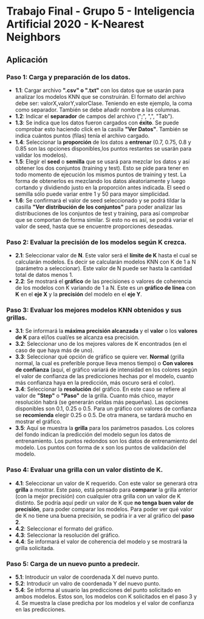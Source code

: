# Trabajo Final - Grupo 5 - Inteligencia Artificial 2020 - K-Nearest Neighbors

## Aplicación

### Paso 1: Carga y preparación de los datos.
* **1.1**: Cargar archivo **".csv" o ".txt"** con los datos que se usarán para analizar los modelos KNN que se construirán. El formato del archivo debe ser: valorX,valorY,valorClase. Teniendo en este ejemplo, la coma como separador. También se debe añadir nombre a las columnas.
* **1.2**: Indicar el **separador** de campos del archivo (";", ",", "Tab").
* **1.3**: Se indica que los datos fueron cargados con **éxito**. Se puede comprobar esto haciendo click en la casilla **"Ver Datos"**. También se indica cuántos puntos (filas) tenía el archivo cargado.
* **1.4**: Seleccionar la **proporción** de los datos a **entrenar** (0.7, 0.75, 0.8 y 0.85 son las opciones disponibles,los puntos restantes se usarán para validar los modelos).
* **1.5**: Elegir el **seed** o **semilla** que se usará para mezclar los datos y así obtener los dos conjuntos (training y test). Esto se pide para tener en todo momento de ejecución los mismos puntos de training y test. La forma de obtenerlos es mezclando los datos aleatoriamente y luego cortando y dividiendo justo en la proporción antes indicada. El seed o semilla sólo puede variar entre 1 y 50 para mayor simplicidad.
* **1.6**: Se confirmará el valor de seed seleccionado y se podrá tildar la casilla **"Ver distribución de los conjuntos"** para poder analizar las distribuciones de los conjuntos de test y training, para así comprobar que se comportan de forma similar. Si esto no es así, se podrá variar el valor de seed, hasta que se encuentre proporciones deseadas.

### Paso 2: Evaluar la precisión de los modelos según K crezca.
* **2.1**: Seleccionar valor de **N**. Este valor será el **límite de K** hasta el cual se calcularán modelos. Es decir se calcularán modelos KNN con K de 1 a N (parámetro a seleccionar). Este valor de N puede ser hasta la cantidad total de datos menos 1.
* **2.2**: Se mostrará el **gráfico** de las precisiones o valores de coherencia de los modelos con K variando de 1 a N. Este es un **gráfico de línea** con **K** en el **eje X** y la **precisión** del modelo en el **eje Y**.

### Paso 3: Evaluar los mejores modelos KNN obtenidos y sus grillas.
* **3.1**: Se informará la **máxima precisión alcanzada** y el **valor** o los **valores de K** para el/los cual/es se alcanza esa precisión.
* **3.2**: Seleccionar uno de los mejores valores de K encontrados (en el caso de que haya más de uno).
* **3.3**: Seleccionar qué opción de gráfico se quiere ver. **Normal** (grilla normal, la cual es preferible porque lleva menos tiempo) o **Con valores de confianza** (aquí, el gráfico variará de intensidad en los colores según el valor de confianza de las predicciones hechas por el modelo, cuanto más confianza haya en la predicción, más oscuro será el color).
* **3.4**: Seleccionar la **resolución** del gráfico. En este caso se refiere al valor de **"Step"** o **"Paso"** de la grilla. Cuanto más chico, mayor resolución habrá (se generarán celdas más pequeñas). Las opciones disponibles son 0.1, 0.25 o 0.5. Para un gráfico con valores de confianza se **recomienda** elegir 0.25 o 0.5. De otra manera, se tardará mucho en mostrar el gráfico.
* **3.5**: Aquí se muestra la **grilla** para los parámetros pasados. Los colores del fondo indican la predicción del modelo segun los datos de entrenamiento. Los puntos redondos son los datos de entrenamiento del modelo. Los puntos con forma de x son los puntos de validación del modelo.

### Paso 4: Evaluar una grilla con un valor distinto de K.
* **4.1**: Seleccionar un valor de K requerido. Con este valor se generará otra **grilla** a mostrar. Este paso, está pensado para **comparar** la grilla anterior (con la mejor precisión) con cualquier otra grilla con un valor de K distinto. Se podría aquí pedir un valor de K que **no tenga buen valor de precisión**, para poder comparar los modelos. Para poder ver qué valor de K no tiene una buena precisión, se podría ir a ver al gráfico del **paso 2**.
* **4.2**: Seleccionar el formato del gráfico.
* **4.3**: Seleccionar la resolución del gráfico. 
* **4.4**: Se informará el valor de coherencia del modelo y se mostrará la grilla solicitada.

### Paso 5: Carga de un nuevo punto a predecir.
* **5.1**: Introducir un valor de coordenada X del nuevo punto.
* **5.2**: Introducir un valro de coordenada Y del nuevo punto.
* **5.4**: Se informa al usuario las predicciones del punto solicitado en ambos modelos. Estos son, los modelos con K solicitados en el paso 3 y 4. Se muestra la clase predicha por los modelos y el valor de confianza en las predicciones.